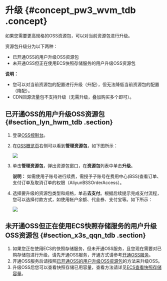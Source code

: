 # 升级 {#concept_pw3_wvm_tdb .concept}

如果您需要更高规格的OSS资源包，可以对当前资源包进行升级。

资源包升级分为以下两种：

-   已开通OSS的用户升级OSS资源包
-   未开通OSS但正在使用ECS快照存储服务的用户升级OSS资源包

**说明：** 

-   您可以对当前资源包的配置进行升级（升配），但无法降低当前资源包的配置（降配）。
-   CDN回源流量包不支持升级（无需升级，叠加购买多个即可）。

## 已开通OSS的用户升级OSS资源包 {#section_lyn_hwm_tdb .section}

1.  登录[OSS控制台](https://oss.console.aliyun.com/)。
2.  在[OSS概览页](https://oss.console.aliyun.com/index#/)右侧可以看到**管理资源包**，如下图所示：

    ![](http://static-aliyun-doc.oss-cn-hangzhou.aliyuncs.com/assets/img/4326/1558502795889_zh-CN.PNG)

3.  单击**管理资源包**，弹出资源包窗口，在**资源包**列表中单击**升级**。

    **说明：** 如需使用子账号进行续费，需授予子账号在费用中心\(BSS\)查看订单、支付订单及取消订单的权限（AliyunBSSOrderAccess）。

4.  选择要升级的资源包类型和规格，单击**去支付**。根据后续提示完成支付流程，您可以选择付款方式，如使用帐户余额、代金券、支付宝等。如下所示：

    ![](http://static-aliyun-doc.oss-cn-hangzhou.aliyuncs.com/assets/img/4326/1558502795897_zh-CN.png)


## 未开通OSS但正在使用ECS快照存储服务的用户升级OSS资源包 {#section_x3s_qqn_tdb .section}

1.  如果您正在使用ECS的快照存储服务，但未开通OSS服务，且您现在需要对已购存储包进行升级，请先开通OSS服务，开通方式请参考[开通OSS服务](../../../../cn.zh-CN/快速入门/开通OSS服务.md#)。
2.  开通OSS服务后请按照[已开通OSS的用户升级OSS资源包](#)的方法来升级OSS。
3.  升级OSS后您可以查看快照存储已用容量，查看方法请详见[ECS查看快照存储容量](https://help.aliyun.com/document_detail/54789.html)。

